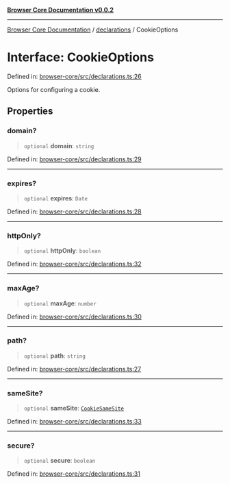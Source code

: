 [**Browser Core Documentation v0.0.2**](../../README.md)

***

[Browser Core Documentation](../../modules.md) / [declarations](../README.md) / CookieOptions

# Interface: CookieOptions

Defined in: [browser-core/src/declarations.ts:26](https://github.com/stonemjs/browser-core/blob/58b3a039142f6865ef6912ef058985d46f08d508/src/declarations.ts#L26)

Options for configuring a cookie.

## Properties

### domain?

> `optional` **domain**: `string`

Defined in: [browser-core/src/declarations.ts:29](https://github.com/stonemjs/browser-core/blob/58b3a039142f6865ef6912ef058985d46f08d508/src/declarations.ts#L29)

***

### expires?

> `optional` **expires**: `Date`

Defined in: [browser-core/src/declarations.ts:28](https://github.com/stonemjs/browser-core/blob/58b3a039142f6865ef6912ef058985d46f08d508/src/declarations.ts#L28)

***

### httpOnly?

> `optional` **httpOnly**: `boolean`

Defined in: [browser-core/src/declarations.ts:32](https://github.com/stonemjs/browser-core/blob/58b3a039142f6865ef6912ef058985d46f08d508/src/declarations.ts#L32)

***

### maxAge?

> `optional` **maxAge**: `number`

Defined in: [browser-core/src/declarations.ts:30](https://github.com/stonemjs/browser-core/blob/58b3a039142f6865ef6912ef058985d46f08d508/src/declarations.ts#L30)

***

### path?

> `optional` **path**: `string`

Defined in: [browser-core/src/declarations.ts:27](https://github.com/stonemjs/browser-core/blob/58b3a039142f6865ef6912ef058985d46f08d508/src/declarations.ts#L27)

***

### sameSite?

> `optional` **sameSite**: [`CookieSameSite`](../enumerations/CookieSameSite.md)

Defined in: [browser-core/src/declarations.ts:33](https://github.com/stonemjs/browser-core/blob/58b3a039142f6865ef6912ef058985d46f08d508/src/declarations.ts#L33)

***

### secure?

> `optional` **secure**: `boolean`

Defined in: [browser-core/src/declarations.ts:31](https://github.com/stonemjs/browser-core/blob/58b3a039142f6865ef6912ef058985d46f08d508/src/declarations.ts#L31)
